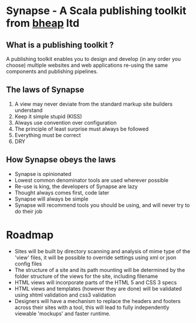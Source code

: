 # Synapse - A Scala publishing toolkit from [bheap](http://www.bheap.co.uk) ltd

## What is a publishing toolkit ?

A publishing toolkit enables you to design and develop (in any order you choose) multiple websites and web applications re-using the same components and publishing pipelines.

## The laws of Synapse

1. A view may never deviate from the standard markup site builders understand
2. Keep it simple stupid (KISS)
3. Always use convention over configuration
4. The principle of least surprise must always be followed
5. Everything must be correct
6. DRY

## How Synapse obeys the laws

- Synapse is opinionated
- Lowest common denominator tools are used wherever possible
- Re-use is king, the developers of Synapse are lazy
- Thought always comes first, code later
- Synapse will always be simple
- Synapse will recommend tools you should be using, and will never try to do their job

# Roadmap

- Sites will be built by directory scanning and analysis of mime type of the 'view' files, it will be possible to override settings using xml or json config files
- The structure of a site and its path mounting will be determined by the folder structure of the views for the site, including filename
- HTML views will incorporate parts of the HTML 5 and CSS 3 specs
- HTML views and templates (however they are done) will be validated using xhtml validation and css3 validation
- Designers will have a mechanism to replace the headers and footers across their sites with a tool, this will lead to fully independently viewable 'mockups' and faster runtime.
